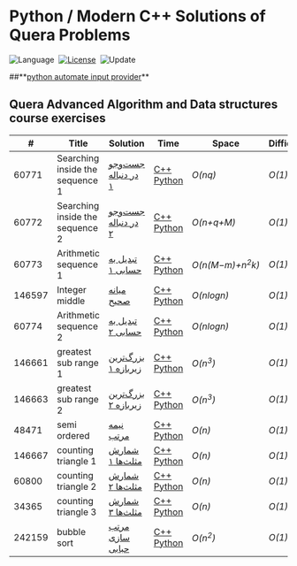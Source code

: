 # Python / Modern C++ Solutions of Quera Problems
![Language](https://img.shields.io/badge/language-Python%20%2F%20Modern%20C++-orange.svg)&nbsp;
[![License](https://img.shields.io/badge/license-MIT-blue.svg)](./LICENSE.md)&nbsp;
![Update](https://img.shields.io/badge/update-weekly-green.svg)&nbsp;

##**[python automate input provider](./Python/input_provider.py)\** 

## Quera Advanced Algorithm and Data structures course exercises
| #      | Title                           | Solution                                                                          | Time                                                                                                   | Space                      | Difficulty | Tag    | Note           | 
|--------|---------------------------------|-----------------------------------------------------------------------------------|--------------------------------------------------------------------------------------------------------|----------------------------|------------|--------|----------------|
| 60771  | Searching inside the sequence 1 | [جست‌وجو در دنباله ۱](https://quera.org/college/3016/chapter/10131/lesson/60771/) | [C++](./C++/searching-inside-the-sequence-1.cpp) [Python](./Python/searching-inside-the-sequence-1.py) | _O(nq)_                    | _O(1)_     | Easy   | List Searching |
| 60772  | Searching inside the sequence 2 | [جست‌وجو در دنباله ۲](https://quera.org/college/3016/chapter/10131/lesson/60772/) | [C++](./C++/searching-inside-the-sequence-2.cpp) [Python](./Python/searching-inside-the-sequence-2.py) | _O(n+q+M)_                 | _O(1)_     | Medium | List Searching |
| 60773  | Arithmetic sequence 1           | [تبدیل به حسابی ۱](https://quera.org/college/3016/chapter/10131/lesson/60773/)    | [C++](./C++/Arithmetic_sequence1.cpp) [Python](./Python/Arithmetic_sequence1.py)                       | _O(n(M−m)+n<sup>2</sup>k)_ | _O(1)_     | Easy   | List Sorting   |
| 146597 | Integer middle                  | [میانه صحیح](https://quera.org/college/3016/chapter/10131/lesson/146597/)         | [C++](./C++/integer_middle.cpp) [Python](./Python/integer_middle.py)                                   | _O(nlogn)_                 | _O(1)_     | Easy   | List Searching |
| 60774  | Arithmetic sequence 2           | [تبدیل به حسابی ۲](https://quera.org/college/3016/chapter/10131/lesson/60774/)    | [C++](./C++/Arithmetic_sequence2.cpp) [Python](./Python/Arithmetic_sequence2.py)                       | _O(nlogn)_                 | _O(1)_     | Medium | List Sorting   |
| 146661 | greatest sub range 1            | [بزرگ‌ترین زیربازه ۱](https://quera.org/college/3016/chapter/8233/lesson/146661/) | [C++](./C++/greatest_sub_range_1.cpp) [Python](./Python/greatest_sub_range_1.py)                       | _O(n<sup>3</sup>)_         | _O(1)_     | Easy   | List Searching |
| 146663 | greatest sub range 2            | [بزرگ‌ترین زیربازه ۲](https://quera.org/college/3016/chapter/8233/lesson/146663/) | [C++](./C++/greatest_sub_range_2.cpp) [Python](./Python/greatest_sub_range_2.py)                       | _O(n<sup>3</sup>)_         | _O(1)_     | Medium | List Searching |
| 48471  | semi ordered                    | [نیمه مرتب](https://quera.org/college/3016/chapter/8233/lesson/48471/)            | [C++](./C++/semi_ordered.cpp) [Python](./Python/semi_ordered.py)                                       | _O(n)_                     | _O(1)_     | Easy   | List Sorting   |
| 146667 | counting triangle 1             | [شمارش مثلث‌ها ۱](https://quera.org/college/3016/chapter/8233/lesson/146667/)     | [C++](./C++/counting_triangle_1.cpp) [Python](./Python/counting_triangle_1.py)                         | _O(n)_                     | _O(1)_     | Easy   | List Sorting   |
| 60800  | counting triangle 2             | [شمارش مثلث‌ها ۲](https://quera.org/college/3016/chapter/8233/lesson/60800/)      | [C++](./C++/counting_triangle_2.cpp) [Python](./Python/counting_triangle_2.py)                         | _O(n)_                     | _O(1)_     | Easy   | List Sorting   |
| 34365  | counting triangle 3             | [شمارش مثلث‌ها ۳](https://quera.org/college/3016/chapter/8233/lesson/34365/)      | [C++](./C++/counting_triangle_3.cpp) [Python](./Python/counting_triangle_3.py)                         | _O(n)_                     | _O(1)_     | Hard   | List Sorting   |
| 242159 | bubble sort                     | [مرتب سازی حبابی](https://quera.org/college/3016/chapter/8233/lesson/242159/)     | [C++](./C++/bubble_sort.cpp) [Python](./Python/bubble_sort.py)                                         | _O(n<sup>2</sup>)_         | _O(1)_     | Easy   | List Sorting   |






